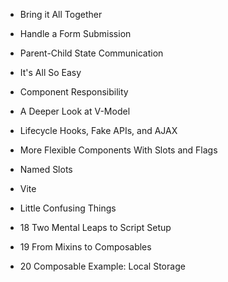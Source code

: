 - Bring it All Together

- Handle a Form Submission
- Parent-Child State Communication

- It's All So Easy
- Component Responsibility
- A Deeper Look at V-Model
- Lifecycle Hooks, Fake APIs, and AJAX
- More Flexible Components With Slots and Flags
- Named Slots

- Vite
- Little Confusing Things

- 18 Two Mental Leaps to Script Setup
- 19 From Mixins to Composables
- 20 Composable Example: Local Storage
